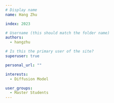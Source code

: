 ```yaml
---
# Display name
name: Hang Zhu

index: 2023

# Username (this should match the folder name)
authors:
  - hangzhu

# Is this the primary user of the site?
superuser: true

personal_url: ""

interests:
  - Diffusion Model

user_groups:
  - Master Students
---
```

